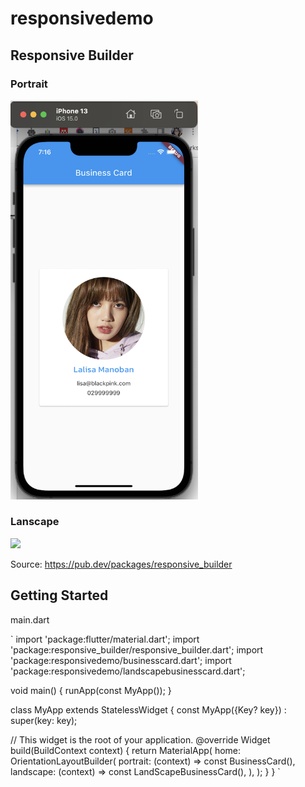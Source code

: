 # responsivedemo

## Responsive Builder

### Portrait

<img src="assets/images/portrait.png" width="300px">

### Lanscape

<img src="assets/images/lanscape.png" width="300px">

Source: https://pub.dev/packages/responsive_builder

## Getting Started

main.dart

`
import 'package:flutter/material.dart';
import 'package:responsive_builder/responsive_builder.dart';
import 'package:responsivedemo/businesscard.dart';
import 'package:responsivedemo/landscapebusinesscard.dart';

void main() {
runApp(const MyApp());
}

class MyApp extends StatelessWidget {
const MyApp({Key? key}) : super(key: key);

// This widget is the root of your application.
@override
Widget build(BuildContext context) {
return MaterialApp(
home: OrientationLayoutBuilder(
portrait: (context) => const BusinessCard(),
landscape: (context) => const LandScapeBusinessCard(),
),
);
}
}
`
